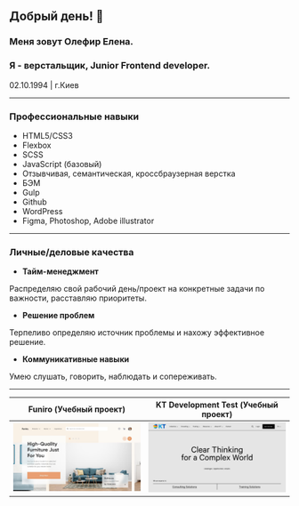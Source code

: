 ## Добрый день! 👋


### Меня зовут Олефир Елена. 

### Я - верстальщик, Junior Frontend developer.

02.10.1994 | г.Киев

____


### Профессиональные навыки

- HTML5/CSS3
- Flexbox
- SCSS
- JavaScript (базовый)
- Отзывчивая, семантическая, кроссбраузерная верстка
- БЭМ
- Gulp
- Github
- WordPress
- Figma, Photoshop, Adobe illustrator

____

### Личные/деловые качества

- **Тайм-менеджмент**

Распределяю свой рабочий день/проект на конкретные задачи по важности, расставляю приоритеты. 

- **Решение проблем**

Терпеливо определяю источник проблемы и нахожу эффективное решение. 

- **Коммуникативные навыки**

Умею слушать, говорить, наблюдать и сопереживать.

____

| Funiro (Учебный проект)  | KT Development Test (Учебный проект) |
| ------------- | ------------- |
| [![name](https://github.com/OlefirElena/funiro/blob/main/img/funiro.jpg)](https://olefirelena.github.io/funiro/)  | [![name](https://github.com/OlefirElena/KTDevelopmentTest/blob/main/img/cover.jpg)](https://github.com/OlefirElena/KTDevelopmentTest)  |
